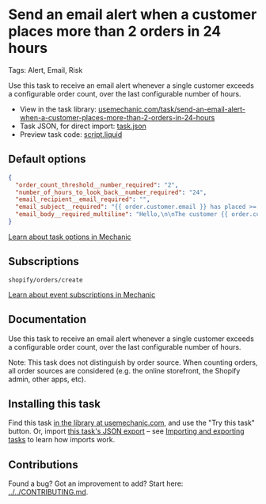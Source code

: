 # Send an email alert when a customer places more than 2 orders in 24 hours

Tags: Alert, Email, Risk

Use this task to receive an email alert whenever a single customer exceeds a configurable order count, over the last configurable number of hours.

* View in the task library: [usemechanic.com/task/send-an-email-alert-when-a-customer-places-more-than-2-orders-in-24-hours](https://usemechanic.com/task/send-an-email-alert-when-a-customer-places-more-than-2-orders-in-24-hours)
* Task JSON, for direct import: [task.json](../../tasks/send-an-email-alert-when-a-customer-places-more-than-2-orders-in-24-hours.json)
* Preview task code: [script.liquid](./script.liquid)

## Default options

```json
{
  "order_count_threshold__number_required": "2",
  "number_of_hours_to_look_back__number_required": "24",
  "email_recipient__email_required": "",
  "email_subject__required": "{{ order.customer.email }} has placed >= 2 orders in the last 24 hours",
  "email_body__required_multiline": "Hello,\n\nThe customer {{ order.customer.email }} has exceeded the configured order threshold.\n\n<a href=\"https://{{ shop.domain }}/admin/customers/{{ order.customer.id }}\">Manage this customer in Shopify</a>\n\nThanks,\nMechanic, for {{ shop.name }}"
}
```

[Learn about task options in Mechanic](https://docs.usemechanic.com/article/471-task-options)

## Subscriptions

```liquid
shopify/orders/create
```

[Learn about event subscriptions in Mechanic](https://docs.usemechanic.com/article/408-subscriptions)

## Documentation

Use this task to receive an email alert whenever a single customer exceeds a configurable order count, over the last configurable number of hours.

Note: This task does not distinguish by order source. When counting orders, all order sources are considered (e.g. the online storefront, the Shopify admin, other apps, etc).

## Installing this task

Find this task [in the library at usemechanic.com](https://usemechanic.com/task/send-an-email-alert-when-a-customer-places-more-than-2-orders-in-24-hours), and use the "Try this task" button. Or, import [this task's JSON export](../../tasks/send-an-email-alert-when-a-customer-places-more-than-2-orders-in-24-hours.json) – see [Importing and exporting tasks](https://docs.usemechanic.com/article/505-importing-and-exporting-tasks) to learn how imports work.

## Contributions

Found a bug? Got an improvement to add? Start here: [../../CONTRIBUTING.md](../../CONTRIBUTING.md).
